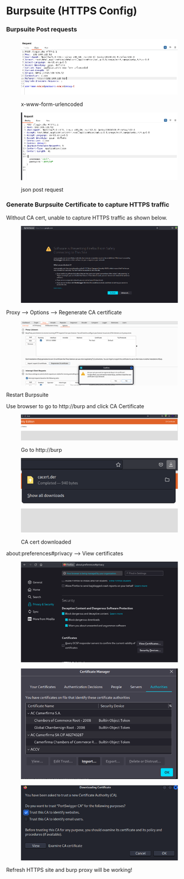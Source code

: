 # Burpsuite (HTTPS Config)

### Burpsuite Post requests

<figure><img src="../.gitbook/assets/image (6) (1) (1) (1) (1) (1) (1) (1) (1) (1).png" alt=""><figcaption><p>x-www-form-urlencoded</p></figcaption></figure>

<figure><img src="../.gitbook/assets/image (250).png" alt=""><figcaption><p>json post request</p></figcaption></figure>

### Generate Burpsuite Certificate to capture HTTPS traffic

Without CA cert, unable to capture HTTPS traffic as shown below.

<figure><img src="../.gitbook/assets/image (232).png" alt=""><figcaption></figcaption></figure>

Proxy --> Options --> Regenerate CA certificate

<figure><img src="../.gitbook/assets/image (275).png" alt=""><figcaption></figcaption></figure>

Restart Burpsuite

Use browser to go to http://burp and click CA Certificate

<figure><img src="../.gitbook/assets/image (261).png" alt=""><figcaption><p>Go to http://burp</p></figcaption></figure>

<figure><img src="../.gitbook/assets/image (265).png" alt=""><figcaption><p>CA cert downloaded</p></figcaption></figure>

about:preferences#privacy --> View certificates

<figure><img src="../.gitbook/assets/image (58).png" alt=""><figcaption></figcaption></figure>



<figure><img src="../.gitbook/assets/image (230).png" alt=""><figcaption></figcaption></figure>

<figure><img src="../.gitbook/assets/image (262).png" alt=""><figcaption></figcaption></figure>

Refresh HTTPS site and burp proxy will be working!
